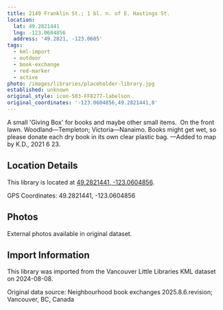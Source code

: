 ```yaml
---
title: 2149 Franklin St.; 1 bl. n. of E. Hastings St.
location:
  lat: 49.2821441
  lng: -123.0604856
  address: '49.2821, -123.0605'
tags:
  - kml-import
  - outdoor
  - book-exchange
  - red-marker
  - active
photo: /images/libraries/placeholder-library.jpg
established: unknown
original_style: icon-503-FF8277-labelson
original_coordinates: '-123.0604856,49.2821441,0'
---
```

A small 'Giving Box' for books and maybe other small items.  On the front lawn.
Woodland—Templeton; Victoria—Nanaimo.
Books might get wet, so please donate each dry book in its own clear plastic bag.
—Added to map by K.D., 2021 6 23.

## Location Details

This library is located at [49.2821441, -123.0604856](https://www.google.com/maps?q=49.2821441,-123.0604856).

GPS Coordinates: 49.2821441, -123.0604856

## Photos

External photos available in original dataset.

## Import Information

This library was imported from the Vancouver Little Libraries KML dataset on 2024-08-08.

Original data source: Neighbourhood book exchanges 2025.8.6.revision; Vancouver, BC, Canada

